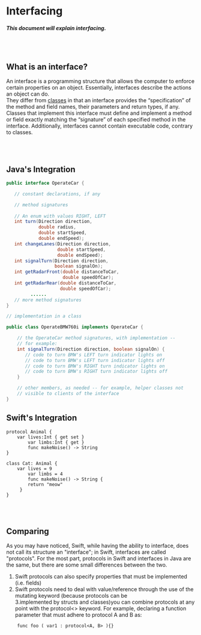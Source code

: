 # Interfacing
#### *This document will explain interfacing.* 

<br></br>
## What is an interface?
An interface is a programming structure that allows the computer to enforce certain properties on an object. Essentially, interfaces describe the actions an object can do.
<br>
They differ from [classes](https://github.com/mromerom/CS4330-FinalProject/blob/master/Topics/Classes/templateMDFile.md) in that an interface provides the “specification” of the method and field names, their parameters and return types, if any. Classes that implement this interface must define and implement a method or field exactly matching the “signature” of each specified method in the interface. Additionally, interfaces cannot contain executable code, contrary to classes.

<br></br>
## Java's Integration
```java
public interface OperateCar {

   // constant declarations, if any

   // method signatures
   
   // An enum with values RIGHT, LEFT
   int turn(Direction direction,
            double radius,
            double startSpeed,
            double endSpeed);
   int changeLanes(Direction direction,
                   double startSpeed,
                   double endSpeed);
   int signalTurn(Direction direction,
                  boolean signalOn);
   int getRadarFront(double distanceToCar,
                     double speedOfCar);
   int getRadarRear(double distanceToCar,
                    double speedOfCar);
         ......
   // more method signatures
}

// implementation in a class

public class OperateBMW760i implements OperateCar {

    // the OperateCar method signatures, with implementation --
    // for example:
    int signalTurn(Direction direction, boolean signalOn) {
       // code to turn BMW's LEFT turn indicator lights on
       // code to turn BMW's LEFT turn indicator lights off
       // code to turn BMW's RIGHT turn indicator lights on
       // code to turn BMW's RIGHT turn indicator lights off
    }

    // other members, as needed -- for example, helper classes not 
    // visible to clients of the interface
}


```

## Swift's Integration
```
protocol Animal {
	var lives:Int { get set }
      	var limbs:Int { get }
      	func makeNoise() -> String
}

class Cat: Animal {
	var lives = 9
     	var limbs = 4
     	func makeNoise() -> String {
        return "meow"
     }
}

```

<br></br>
## Comparing
As you may have noticed, Swift, while having the ability to interface, does not call its structure an "interface"; in Swift, interfaces are called "protocols". For the most part, protocols in Swift and interfaces in Java are the same, but there are some small differences between the two.

1. Swift protocols can also specify properties that must be implemented (i.e. fields)<br>
2. Swift protocols need to deal with value/reference through the use of the mutating keyword (because protocols can be <br> 3.implemented by structs and classes)you can combine protocols at any point with the protocol<> keyword. For example, declaring a function parameter that must adhere to protocol A and B as:
```
	func foo ( var1 : protocol<A, B> ){}
```

